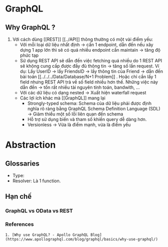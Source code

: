 # GraphQL


## Why GraphQL ?

1. Với cách dùng [[REST]] [[../API]] thông thường có một vài điểm yếu:
	- Với mỗi loại dữ liệu nhất định -> cần 1 endpoint, dẫn đến nếu xây dựng 1 app lớn thì sẽ có quá nhiều endpoint cần maintain -> tăng độ phức tạp
	- Sử dụng REST API sẽ dẫn đến việc fetching quá nhiều do 1 REST API sẽ không cung cấp được đầy đủ thông tin -> tăng số lần request. Ví dụ: Lấy UserID -> lấy FriendsID -> lấy thông tin của Friend -> dẫn đến bài toán [[../../../Data/Database/N+1 Problem]] . Hoặc chỉ cần lấy 1 field nhưng REST API trả về số field nhiều hơn thế. Những việc này dẫn đến -> tốn rất nhiều tài nguyên tính toán, bandwith, ...
	- Với các dữ liệu có dạng nested -> Xuất hiện waterfall request
	- Các lợi ích khác mà [[GraphQL]] mang lại
		- Strongly-typed schema: Schema của dữ liệu phải được định nghĩa rõ ràng bằng GraphQL Schema Definition Language (SDL) -> Giảm thiểu một số lỗi liên quan đến schema
		- Hỗ trợ sử dụng biến và tham số khiến query dễ dàng hơn.
		- Versionless -> Vừa là điểm mạnh, vừa là điểm yếu

# Abstraction

## Glossaries

- Type:
- Resolver: Là 1 function. 
## Hạn chế

### GraphQL vs OData vs REST

### References
	1. [Why use GraphQL? - Apollo GraphQL Blog](https://www.apollographql.com/blog/graphql/basics/why-use-graphql/)
